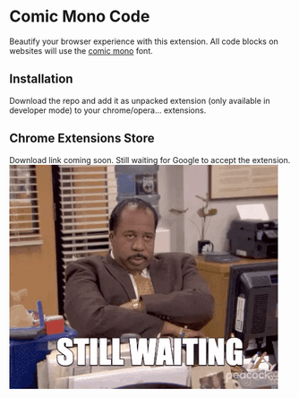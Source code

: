 # Comic Mono Code

Beautify your browser experience with this extension. All code blocks on websites will use
the [comic mono](https://dtinth.github.io/comic-mono-font/) font.

## Installation
Download the repo and add it as unpacked extension (only available in developer mode) to your chrome/opera... extensions.


## Chrome Extensions Store
Download link coming soon. Still waiting for Google to accept the extension.
![](misc/waiting.gif)
